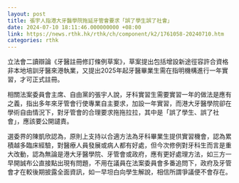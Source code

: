 ```yaml
---
layout: post
title: 張宇人指港大牙醫學院拖延牙管會要求「誤了學生誤了社會」
date: 2024-07-10 18:11:46.000000000 +08:00
link: https://news.rthk.hk/rthk/ch/component/k2/1761058-20240710.htm
categories: rthk
---
```


立法會二讀辯論《牙醫註冊修訂條例草案》，草案提出包括增設新途徑容許合資格非本地培訓牙醫來港執業，又提出2025年起牙醫畢業生需在指明機構進行一年實習，才可正式註冊。

相關法案委員會主席、自由黨的張宇人說，牙科實習生需要實習一年的做法是應有之義，指出多年來牙管會行使專業自主要求，加設一年實習，而港大牙醫學院卻在學術自由情況下，對牙管會的合理要求拖拖拉拉，其中是「誤了學生、誤了社會」，應該要公開譴責。

選委界的陳凱欣認為，原則上支持以合適方法為牙科畢業生提供實習機會，認為累積越多臨床經驗，對醫療人員發展或病人都有好處，但今次修例對牙科生而言是重大改動，認為無論是港大牙醫學院、牙管會或政府，應有更好處理方法，如三方一早開誠布公直接點出現有問題，不用在議員在法案委員會多番追問下，政府及牙管會才在較後期披露全面資訊，如一早坦白向學生解說，相信所謂爭議便不會存在。
